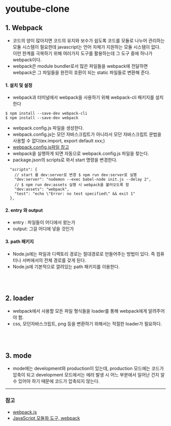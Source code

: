# youtube-clone

## 1. Webpack

- 코드의 양이 많아지면 코드의 유지와 보수가 쉽도록 코드를 모듈로 나누어 관리하는 모듈 시스템이 필요한데 javascript는 언어 자체가 지원하는 모듈 시스템이 없다. 이런 한계를 극복하기 위해 여러가지 도구를 활용하는데 그 도구 중에 하나가 webpack이다.
- webpack은 module bundler로서 많은 파일들을 webpack에 전달하면 webpack은 그 파일들을 완전히 호환이 되는 static 파일들로 변환해 준다.

#### 1. 설치 및 설정

- webpack과 터미널에서 webpack을 사용하기 위해 webpack-cli 패키지를 설치한다

```
$ npm install --save-dev webpack-cli
$ npm install --save-dev webpack
```

- webpack.config.js 파일을 생성한다.
- webpack.config.js는 모던 자바스크립트가 아니라서 모던 자바스크립트 문법을 사용할 수 없다(ex.import, export default xxx;)
- [webpack.config.js파일 참고](.webpack.config.js)
- webpack을 실행하게 되면 자동으로 webpack.config.js 파일을 찾는다.
- package.json의 scripts로 와서 start 명령을 변경한다.

```
  "scripts": {
    // start 를 dev:server로 변경 $ npm run dev:server로 실행
    "dev:server": "nodemon --exec babel-node init.js --delay 2",
    // $ npm run dev:assets 실행 시 webpack을 불러오도록 함
    "dev:assets": "webpack",
    "test": "echo \"Error: no test specified\" && exit 1"
  },
```

#### 2. entry 와 output

- entry : 파일들이 어디에서 왔는가
- output: 그걸 어디에 넣을 것인가

#### 3. path 패키지

- Node.js에는 파일과 디렉토리 경로는 절대경로로 만들어주는 방법이 있다. 즉 컴퓨터나 서버에서의 전체 경로를 갖게 된다.
- Node.js에 기본적으로 깔려있는 path 패키지를 이용한다.

<br><br>

## 2. loader

- webpack에서 사용할 모든 파일 형식들을 loader를 통해 webpack에게 알려주어야 함.
- css, 모던자바스크립트, png 등을 변환하기 위해서는 적절한 loader가 필요하다.

<br><br>

## 3. mode

- mode에는 development와 production이 있는데, production 모드에는 코드가 압축이 되고 development 모드에서는 에러 발생 시 어느 부분에서 일어난 건지 알 수 있어야 하기 때문에 코드가 압축되지 않는다.

---

### 참고

- [webpack.js](https://webpack.js.org)
- [JavaScript 모듈화 도구, webpack](https://d2.naver.com/helloworld/0239818)
